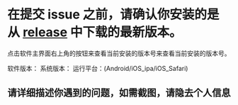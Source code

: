 # 在提交 issue 之前，请确认你安装的是从 [release](https://gitee.com/guetcard/guetcard/releases) 中下载的最新版本。

点击软件主界面右上角的按钮来查看当前安装的版本号来查看当前安装的版本号。

软件版本： 系统版本： 运行平台：(Android/iOS_ipa/iOS_Safari)

## 请详细描述你遇到的问题，如需截图，请隐去个人信息



